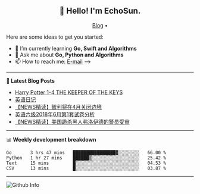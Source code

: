 <h2 align="center">👋 Hello! I'm EchoSun.</h2>
<p align="center">
  <a href="https://blog.echosun.top">Blog</a> •
</p>

Here are some ideas to get you started:

- 🌱 I’m currently learning **Go, Swift and Algorithms**
- 💬 Ask me about **Go, Python and Algorithms**
- 📫 How to reach me: [E-mail](echosun1996@126.com)
-->

-------
**📝 Latest Blog Posts**

<!-- BLOG-POST-LIST:START -->
- [Harry Potter 1-4 THE KEEPER OF THE KEYS](https://blog.echosun.top/posts/1f4ea593.html)
- [英语日记](https://blog.echosun.top/posts/51ddcc83.html)
- [【NEWS精读】智利将在4月关闭边境](https://blog.echosun.top/posts/4b10b6da.html)
- [英语六级2018年6月第1套试卷分析](https://blog.echosun.top/posts/a9429634.html)
- [【NEWS精读】美国跪杀黑人弗洛伊德的警员受审](https://blog.echosun.top/posts/ebf1d287.html)
<!-- BLOG-POST-LIST:END -->

-------

📊 **Weekly development breakdown**
<!--START_SECTION:waka-->
```text
Go       3 hrs 47 mins   ████████████████▓░░░░░░░░   66.00 % 
Python   1 hr 27 mins    ██████▒░░░░░░░░░░░░░░░░░░   25.42 % 
Text     15 mins         █░░░░░░░░░░░░░░░░░░░░░░░░   04.53 % 
CSV      13 mins         █░░░░░░░░░░░░░░░░░░░░░░░░   03.87 % 
```
<!--END_SECTION:waka-->

-------
![Github Info](https://github-readme-stats.vercel.app/api?username=echosun1996&show_icons=true&count_private=true&hide=prs&theme=default_repocard)
